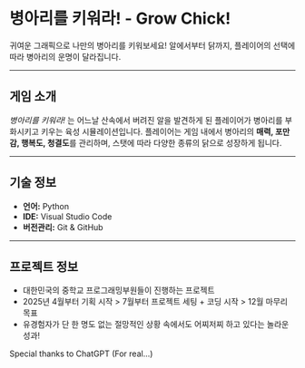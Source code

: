 
# 병아리를 키워라! - Grow Chick!

귀여운 그래픽으로 나만의 병아리를 키워보세요!
알에서부터 닭까지, 플레이어의 선택에 따라 병아리의 운명이 달라집니다.

---

## 게임 소개

*병아리를 키워라!* 는 어느날 산속에서 버려진 알을 발견하게 된 플레이어가 병아리를 부화시키고 키우는 육성 시뮬레이션입니다.
플레이어는 게임 내에서 병아리의 **매력, 포만감, 행복도, 청결도**를 관리하며, 스탯에 따라 다양한 종류의 닭으로 성장하게 됩니다.

---

## 기술 정보

- **언어:** Python
- **IDE:** Visual Studio Code 
- **버전관리:** Git & GitHub

---

## 프로젝트 정보

- 대한민국의 중학교 프로그래밍부원들이 진행하는 프로젝트
- 2025년 4월부터 기획 시작 > 7월부터 프로젝트 세팅 + 코딩 시작 > 12월 마무리 목표
- 유경험자가 단 한 명도 없는 절망적인 상황 속에서도 어찌저찌 하고 있다는 놀라운 성과!


Special thanks to ChatGPT (For real...)
